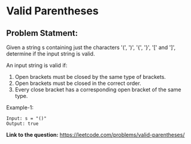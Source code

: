 # Valid Parentheses
## **Problem Statment:**

Given a string s containing just the characters '(', ')', '{', '}', '[' and ']', determine if the input string is valid.

An input string is valid if:

1. Open brackets must be closed by the same type of brackets.
2. Open brackets must be closed in the correct order.
3. Every close bracket has a corresponding open bracket of the same type.

Example-1:

```
Input: s = "()"
Output: true
```

**Link to the question:** https://leetcode.com/problems/valid-parentheses/